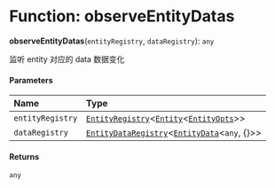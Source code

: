 # Function: observeEntityDatas

**observeEntityDatas**(`entityRegistry`, `dataRegistry`): `any`

监听 entity 对应的 data 数据变化

#### Parameters

| Name | Type |
| :------ | :------ |
| `entityRegistry` | [`EntityRegistry`](/en/auto-docs/free-layout-editor/interfaces/EntityRegistry.md)<[`Entity`](/en/auto-docs/free-layout-editor/classes/Entity-1.md)<[`EntityOpts`](/en/auto-docs/free-layout-editor/interfaces/EntityOpts.md)>> |
| `dataRegistry` | [`EntityDataRegistry`](/en/auto-docs/free-layout-editor/interfaces/EntityDataRegistry.md)<[`EntityData`](/en/auto-docs/free-layout-editor/classes/EntityData.md)<`any`, {}>> |

#### Returns

`any`

